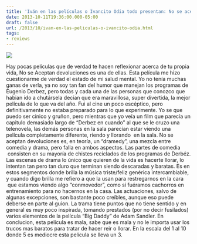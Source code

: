 ```yaml
---
title: 'Iván en las películas o Ivancito Odia todo presentan: No se aceptan devoluciones:'
date: 2013-10-11T19:36:00.000-05:00
draft: false
url: /2013/10/ivan-en-las-peliculas-o-ivancito-odia.html
tags: 
- reviews
---
```


  
  
  
  

[![](http://2.bp.blogspot.com/-t9GcREZMQ2M/UliYu7PKZ7I/AAAAAAAAF5I/rTShNHcdTvs/s1600/derbez.jpg)](http://2.bp.blogspot.com/-t9GcREZMQ2M/UliYu7PKZ7I/AAAAAAAAF5I/rTShNHcdTvs/s1600/derbez.jpg)

  
  
  
Hay pocas películas que de verdad te hacen reflexionar acerca de tu propia vida, No se Aceptan devoluciones es una de ellas. Esta película me hizo cuestionarme de verdad el estado de mi salud mental. Yo no tenía muchas ganas de verla, ya no soy tan fan del humor que manejan los programas de Eugenio Derbez, pero todas y cada una de las personas que conozco que habian ido a chutársela decían que era maravillosa, super divertida, la mejor película de lo que va del año. Fui al cine un poco escéptico, pero definitivamente no estaba preparado para lo que experimente. Yo se que puedo ser cinico y gruñon, pero mientras que yo veía un film que parecía un capitulo demasiado largo de “Derbez en cuando” al que se le cruzo una telenovela, las demás personas en la sala parecían estar viendo una película completamente diferente, riendo y llorando  en la sala. No se aceptan devoluciones es, en teoría, un “dramedy”, una mezcla entre comedia y drama, pero falla en ambos aspectos. Las partes de comedia  consisten en su mayoría de chistes reciclados de los programas de Derbéz. Las escenas de drama lo único que quieren de la vida es hacerte llorar, lo intentan tan pero tan duro que terminan siendo descaradas y baratas. Es en estos segmentos donde brilla la música triste/feliz genérica intercambiable, y cuando digo brilla me refiero a que la usan para restregarnos en la cara  que estamos viendo algo “conmovedor”, como si fuéramos cachorros en entrenamiento para no hacernos en la casa. Las actuaciones, salvo de algunas excepciones, son bastante poco creíbles, aunque eso puede deberse en parte al guion. La trama tiene puntos que no tiene sentido y en general es muy poco inspirada, tomando prestados (por no decir fusilados) varios elementos de la película “Big Daddy” de Adam Sandler. En conclucion, esta película es mala, sabe que es mala y no le importa usar los trucos mas baratos para tratar de hacer reir o llorar. En la escala del 1 al 10 donde 5 es mediocre esta película se lleva un 3.